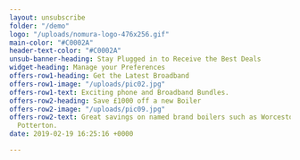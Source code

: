 ```yaml
---
layout: unsubscribe
folder: "/demo"
logo: "/uploads/nomura-logo-476x256.gif"
main-color: "#C0002A"
header-text-color: "#C0002A"
unsub-banner-heading: Stay Plugged in to Receive the Best Deals
widget-heading: Manage your Preferences
offers-row1-heading: Get the Latest Broadband
offers-row1-image: "/uploads/pic02.jpg"
offers-row1-text: Exciting phone and Broadband Bundles.
offers-row2-heading: Save £1000 off a new Boiler
offers-row2-image: "/uploads/pic09.jpg"
offers-row2-text: Great savings on named brand boilers such as Worcestor, Bosch and
  Potterton.
date: 2019-02-19 16:25:16 +0000

---
```

